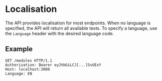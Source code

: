 # Localisation

The API provides localisation for most endpoints.
When no language is specified, the API will return all available texts.
To specify a language, use the `Language` header with the desired language code.

## Example

```http
GET /modules HTTP/1.1
Authorization: Bearer eyJhbGiLCJ[...]SvUExY
Host: localhost:3000
Language: EN
```

